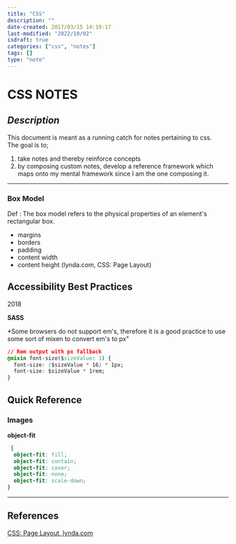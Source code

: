 ```yaml
---
title: "CSS"
description: ""
date-created: 2017/03/15 14:19:17
last-modified: "2022/10/02"
isdraft: true
categories: ["css", "notes"]
tags: []
type: "note"
---
```


# CSS NOTES

## _Description_

This document is meant as a running catch for notes pertaining to css.</br> The goal is to;

1. take notes and thereby reinforce concepts
2. by composing custom notes, develop a reference framework which maps onto my mental framework since I am the one composing it.

---

### Box Model

Def : The box model refers to the physical properties of an element's rectangular box.

- margins
- borders
- padding
- content width
- content height
  (lynda.com, CSS: Page Layout)

## Accessibility Best Practices

2018

**SASS**

\*Some browsers do not support em's, therefore it is a good practice to use some sort of mixen to convert em's to px"

```css
// Rem output with px fallback
@mixin font-size($sizeValue: 1) {
  font-size: ($sizeValue * 16) * 1px;
  font-size: $sizeValue * 1rem;
}
```

## Quick Reference

### Images

**object-fit**

```css
 {
  object-fit: fill;
  object-fit: contain;
  object-fit: cover;
  object-fit: none;
  object-fit: scale-down;
}
```

---

## References

[CSS: Page Layout, lynda.com](https://www.lynda.com/Web-Interactive-CSS-training/CSS-Page-Layouts/86003-2.html)
